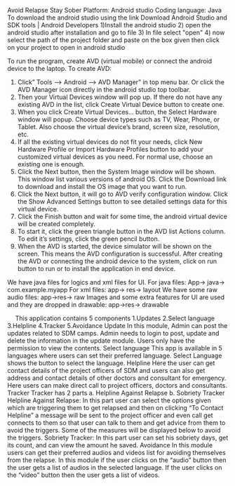 Avoid Relapse Stay Sober Platform: Android studio
Coding language: Java
To download the android studio using the link 
Download Android Studio and SDK tools  |  Android Developers
1)Install the android studio
2) open the android studio after installation and go to file
3) In file select "open"
4) now select the path of the project folder and paste on the box given then click on your project to open in android studio

To run the program, create AVD (virtual mobile) or connect the android device to the laptop.
To create AVD: 
1.	Click” Tools —> Android —> AVD Manager” in top menu bar. Or click the AVD Manager icon directly in the android studio top toolbar.
2.	Then your Virtual Devices window will pop up. If there do not have any existing AVD in the list, click Create Virtual Device button to create one.
3.	When you click Create Virtual Devices… button, the Select Hardware window will popup. Choose device types such as TV, Wear, Phone, or Tablet. Also choose the virtual device’s brand, screen size, resolution, etc.
4.	If all the existing virtual devices do not fit your needs, click New Hardware Profile or Import Hardware Profiles button to add your customized virtual devices as you need. For normal use, choose an existing one is enough.
5.	Click the Next button, then the System Image window will be shown. This window list various versions of android OS. Click the Download link to download and install the OS image that you want to run.
6.	Click the Next button, it will go to AVD verify configuration window. Click the Show Advanced Settings button to see detailed settings data for this virtual device.
7.	Click the Finish button and wait for some time, the android virtual device will be created completely.
8.	To start it, click the green triangle button in the AVD list Actions column. To edit it’s settings, click the green pencil button.
9.	When the AVD is started, the device simulator will be shown on the screen. This means the AVD configuration is successful.
After creating the AVD or connecting the android device to the system, click on run button to run or to install the application in end device.

We have java files for logics and xml files for UI.
For java files: App-> java-> com.example.myapp
For xml files: app-> res-> layout
We have some raw audio files: app->res-> raw
Images and some extra features for UI are used and they are dropped in drawable:
app->res-> drawable



 
This application contains 5 components 
1.Updates
2.Select language
3.Helpline
4.Tracker
5.Avoidance
Update
In this module, Admin can post the updates related to SDM camps. Admin needs to login to post, update and delete the information in the update module. Users only have the permission to view the contents.
Select language
This app is available in 5 languages where users can set their preferred language. Select Language shows the button to select the language.
Helpline
Here the user can get contact details of the project officers of SDM and users can also get address and contact details of other doctors and consultant for emergency. Here users can make direct call to project officers, doctors and consultants.
Tracker
Tracker has 2 parts 
a. Helpline Against Relapse
b. Sobriety Tracker
Helpline Against Relapse: In this part user can select the options given which are triggering them to get relapsed and then on clicking “To Contact Helpline” a message will be sent to the project officer and even call get connects to them so that user can talk to them and get advice from them to avoid the triggers. Some of the measures will be displayed below to avoid the triggers.
Sobriety Tracker: In this part user can set his sobriety days, get its count, and can view the amount he saved.
Avoidance 
In this module users can get their preferred audios and videos list for avoiding themselves from the relapse. In this module if the user clicks on the “audio” button then the user gets a list of audios in the selected language. If the user clicks on the “video” button then the user gets a list of videos.

